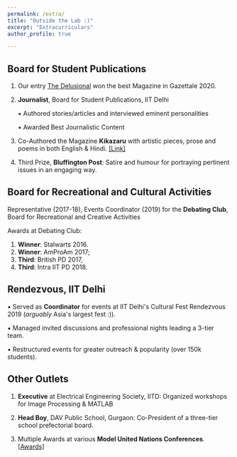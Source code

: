 ```yaml
---
permalink: /extra/
title: "Outside the Lab :)"
excerpt: "Extracurriculars"
author_profile: true

---
```



Board for Student Publications
-----
1. Our entry [The Delusional](https://pratyush911.github.io/files/TheDelusional.pdf) won the best Magazine in Gazettale 2020.

2. __Journalist__, Board for Student Publications, IIT Delhi

   ▪ Authored stories/articles and interviewed eminent personalities

   ▪ Awarded Best Journalistic Content 
    
3. Co-Authored the Magazine **Kikazaru** with artistic pieces, prose and poems in both English & Hindi. [[Link]](https://pratyush911.github.io/files/Kikazaru_Gazettale.pdf)

4. Third Prize, __Bluffington Post__: Satire and humour for portraying pertinent issues in an engaging way.


Board for Recreational and Cultural Activities
-----

Representative (2017-18), Events Coordinator (2019) for the __Debating Club__, Board for Recreational and Creative Activities

Awards at Debating Club: 
1. __Winner__: Stalwarts 2016.
2. __Winner__: AmProAm 2017; 
3. __Third__: British PD 2017, 
4. __Third__: Intra IIT PD 2018.

Rendezvous, IIT Delhi
-----
  ▪ Served as __Coordinator__ for events at IIT Delhi's Cultural Fest Rendezvous 2019 (_arguably_ Asia's largest fest :)).

  ▪ Managed invited discussions and professional nights leading a 3-tier team.

  ▪ Restructured events for greater outreach & popularity (over 150k students). 
  
  
Other Outlets
-----
1. **Executive** at Electrical Engineering Society, IITD: Organized workshops for Image Processing & MATLAB

2. **Head Boy**, DAV Public School, Gurgaon: Co-President of a three-tier school prefectorial board.

3. Multiple Awards at various **Model United Nations Conferences**. [[Awards]](tinyurl.com/MUN-experience-pratyush)
